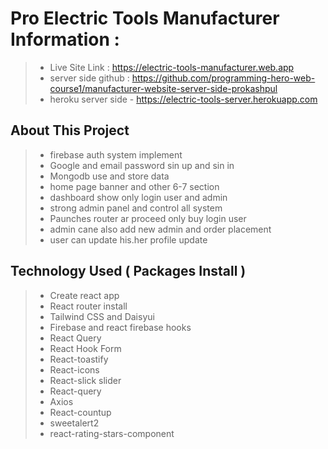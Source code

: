 # Pro Electric Tools Manufacturer Information :

> - Live Site Link : https://electric-tools-manufacturer.web.app
> - server side github : https://github.com/programming-hero-web-course1/manufacturer-website-server-side-prokashpul
> - heroku server side - https://electric-tools-server.herokuapp.com

## About This Project

> - firebase auth system implement
> - Google and email password sin up and sin in
> - Mongodb use and store data
> - home page banner and other 6-7 section
> - dashboard show only login user and admin
> - strong admin panel and control all system
> - Paunches router ar proceed only buy login user
> - admin cane also add new admin and order placement
> - user can update his.her profile update

## Technology Used ( Packages Install )

> - Create react app
> - React router install
> - Tailwind CSS and Daisyui
> - Firebase and react firebase hooks
> - React Query
> - React Hook Form
> - React-toastify
> - React-icons
> - React-slick slider
> - React-query
> - Axios
> - React-countup
> - sweetalert2
> - react-rating-stars-component
